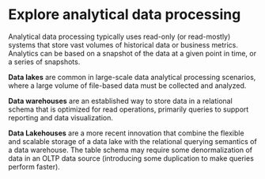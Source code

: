 # Explore analytical data processing

Analytical data processing typically uses read-only (or read-mostly) systems that store vast volumes of historical data or business metrics. Analytics can be based on a snapshot of the data at a given point in time, or a series of snapshots.

**Data lakes** are common in large-scale data analytical processing scenarios, where a large volume of file-based data must be collected and analyzed.

**Data warehouses** are an established way to store data in a relational schema that is optimized for read operations, primarily queries to support reporting and data visualization. 

**Data Lakehouses** are a more recent innovation that combine the flexible and scalable storage of a data lake with the relational querying semantics of a data warehouse. The table schema may require some denormalization of data in an OLTP data source (introducing some duplication to make queries perform faster).
